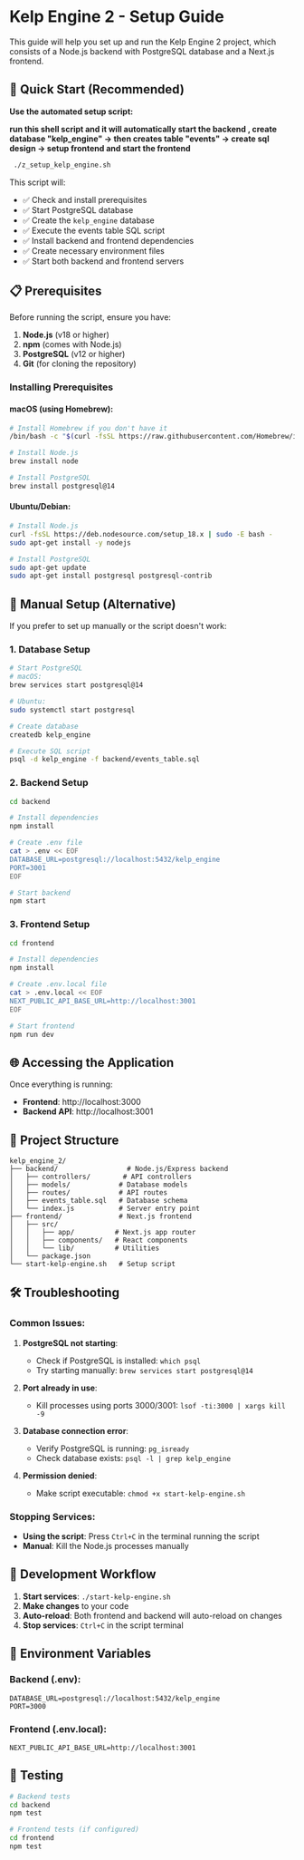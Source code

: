 # Kelp Engine 2 - Setup Guide

This guide will help you set up and run the Kelp Engine 2 project, which consists of a Node.js backend with PostgreSQL database and a Next.js frontend.

## 🚀 Quick Start (Recommended)

**Use the automated setup script:**

**run this shell script and it will automatically start the backend , create database "kelp_engine" -> then creates table "events" -> create sql design -> setup frontend and start the frontend**

```bash
 ./z_setup_kelp_engine.sh
```

This script will:

- ✅ Check and install prerequisites
- ✅ Start PostgreSQL database
- ✅ Create the `kelp_engine` database
- ✅ Execute the events table SQL script
- ✅ Install backend and frontend dependencies
- ✅ Create necessary environment files
- ✅ Start both backend and frontend servers

## 📋 Prerequisites

Before running the script, ensure you have:

1. **Node.js** (v18 or higher)
2. **npm** (comes with Node.js)
3. **PostgreSQL** (v12 or higher)
4. **Git** (for cloning the repository)

### Installing Prerequisites

#### macOS (using Homebrew):

```bash
# Install Homebrew if you don't have it
/bin/bash -c "$(curl -fsSL https://raw.githubusercontent.com/Homebrew/install/HEAD/install.sh)"

# Install Node.js
brew install node

# Install PostgreSQL
brew install postgresql@14
```

#### Ubuntu/Debian:

```bash
# Install Node.js
curl -fsSL https://deb.nodesource.com/setup_18.x | sudo -E bash -
sudo apt-get install -y nodejs

# Install PostgreSQL
sudo apt-get update
sudo apt-get install postgresql postgresql-contrib
```

## 🔧 Manual Setup (Alternative)

If you prefer to set up manually or the script doesn't work:

### 1. Database Setup

```bash
# Start PostgreSQL
# macOS:
brew services start postgresql@14

# Ubuntu:
sudo systemctl start postgresql

# Create database
createdb kelp_engine

# Execute SQL script
psql -d kelp_engine -f backend/events_table.sql
```

### 2. Backend Setup

```bash
cd backend

# Install dependencies
npm install

# Create .env file
cat > .env << EOF
DATABASE_URL=postgresql://localhost:5432/kelp_engine
PORT=3001
EOF

# Start backend
npm start
```

### 3. Frontend Setup

```bash
cd frontend

# Install dependencies
npm install

# Create .env.local file
cat > .env.local << EOF
NEXT_PUBLIC_API_BASE_URL=http://localhost:3001
EOF

# Start frontend
npm run dev
```

## 🌐 Accessing the Application

Once everything is running:

- **Frontend**: http://localhost:3000
- **Backend API**: http://localhost:3001

## 📁 Project Structure

```
kelp_engine_2/
├── backend/                 # Node.js/Express backend
│   ├── controllers/        # API controllers
│   ├── models/            # Database models
│   ├── routes/            # API routes
│   ├── events_table.sql   # Database schema
│   └── index.js           # Server entry point
├── frontend/              # Next.js frontend
│   ├── src/
│   │   ├── app/          # Next.js app router
│   │   ├── components/   # React components
│   │   └── lib/          # Utilities
│   └── package.json
└── start-kelp-engine.sh   # Setup script
```

## 🛠️ Troubleshooting

### Common Issues:

1. **PostgreSQL not starting**:

   - Check if PostgreSQL is installed: `which psql`
   - Try starting manually: `brew services start postgresql@14`
2. **Port already in use**:

   - Kill processes using ports 3000/3001: `lsof -ti:3000 | xargs kill -9`
3. **Database connection error**:

   - Verify PostgreSQL is running: `pg_isready`
   - Check database exists: `psql -l | grep kelp_engine`
4. **Permission denied**:

   - Make script executable: `chmod +x start-kelp-engine.sh`

### Stopping Services:

- **Using the script**: Press `Ctrl+C` in the terminal running the script
- **Manual**: Kill the Node.js processes manually

## 🔄 Development Workflow

1. **Start services**: `./start-kelp-engine.sh`
2. **Make changes** to your code
3. **Auto-reload**: Both frontend and backend will auto-reload on changes
4. **Stop services**: `Ctrl+C` in the script terminal

## 📝 Environment Variables

### Backend (.env):

```
DATABASE_URL=postgresql://localhost:5432/kelp_engine
PORT=3000
```

### Frontend (.env.local):

```
NEXT_PUBLIC_API_BASE_URL=http://localhost:3001
```

## 🧪 Testing

```bash
# Backend tests
cd backend
npm test

# Frontend tests (if configured)
cd frontend
npm test
```
